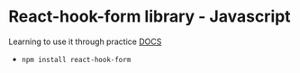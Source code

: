 # React-hook-form library - Javascript

Learning to use it through practice [DOCS](https://react-hook-form.com/)

- `npm install react-hook-form`
